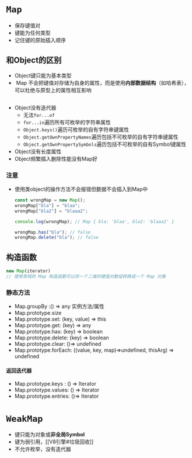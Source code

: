 # `Map`
- 保存键值对
- 键能为任何类型
- 记住键的原始插入顺序
## 和Object的区别
- Object键只能为基本类型
-  Map 不会把键值对存储为自身的属性，而是使用**内部数据结构**（如哈希表），可以杜绝与原型上的属性相互影响
	```javascript
	
	```
- Object没有迭代器
	- 无法`for...of`
	- `for...in`遍历所有可枚举的字符串属性
	- `Object.keys()`遍历可枚举的自有字符串键属性
	- `Object.getOwnPropertyNames`遍历包括不可枚举的自有字符串键属性
	- `Object.getOwnPropertySymbols`遍历包括不可枚举的自有Symbol键属性
- Object没有长度属性
- Object频繁插入删除性能没有Map好
### 注意
- 使用类object的操作方法不会报错但数据不会插入到Map中
	```javascript
	const wrongMap = new Map();
	wrongMap["bla"] = "blaa";
	wrongMap["bla2"] = "blaaa2";
	
	console.log(wrongMap); // Map { bla: 'blaa', bla2: 'blaaa2' }

	wrongMap.has("bla"); // false
	wrongMap.delete("bla"); // false
	```
## 构造函数
```javascript
new Map(iterator)
// 使用常规的 Map 构造函数可以将一个二维的键值对数组转换成一个 Map 对象
```
### 静态方法
- Map.groupBy :() => any
实例方法/属性
- Map.prototype.size
- Map.prototype.set: (key, value) => this
- Map.prototype.get: (key) => any
- Map.prototype.has: (key) => boolean
- Map.prototype.delete: (key) => boolean
- Map.prototype.clear: ()=> undefined
- Map.prototype.forEach: ((value, key, map)=>undefined, thisArg) => undefined
#### 返回迭代器
- Map.prototype.keys : () =>  Iterator
- Map.prototype.values: () => Iterator
- Map.prototype.entries: ()=> Iterator

# `WeakMap`
- 键只能为对象或**非全局Symbol**
- 键为弱引用，[[V8引擎#垃圾回收]]
- 不允许枚举，没有迭代器